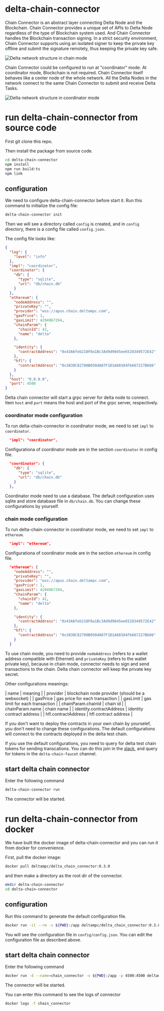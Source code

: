 # delta-chain-connector

Chain Connector is an abstract layer connecting Delta Node and the Blockchain. Chain Connector provides a unique set of APIs to Delta Node regardless of the type of Blockchain system used. And Chain Connector handles the Blockchain transaction signing. In a strict security environment, Chain Connector supports using an isolated signer to keep the private key offline and submit the signature remotely, thus keeping the private key safe.

![Delta network structure in chain mode](./asserts/chain-structure.png)


Chain Connector could be configured to run at "coordinator" mode. At coordinator mode, Blockchain is not required. Chain Connector itself behaves like a center node of the whole network. All the Delta Nodes in the network connect to the same Chain Connector to submit and receive Delta Tasks.


![Delta network structure in coordinator mode](./asserts/coordinator-structure.png)

# run delta-chain-connector from source code

First git clone this repo.

Then install the package from source code.

```bash
cd delta-chain-connector
npm install
npm run build:ts
npm link
```

## configuration

We need to configure delta-chain-connector before start it. Run this command to initialize the config file:

```bash
delta-chain-connector init
```

Then we will see a directory called `config` is created, and in `config` directory, there is a config file called `config.json`.

The config file looks like: 

```json
{
  "log": {
    "level": "info"
  },
  "impl": "coordinator",
  "coordinator": {
    "db": {
      "type": "sqlite",
      "url": "db/chain.db"
    }
  },
  "ethereum": {
    "nodeAddress": "",
    "privateKey": "",
    "provider": "wss://apus.chain.deltampc.com",
    "gasPrice": 1,
    "gasLimit": 4294967294,
    "chainParam": {
      "chainId": 42,
      "name": "delta"
    },

    "identity": {
      "contractAddress": "0x43A6feb218F0a1Bc3Ad9d9045ee6528349572E42"
    },
    "hfl": {
      "contractAddress": "0x3830C82700B050dA87F1D1A60104Fb667227B686"
    }
  },
  "host": "0.0.0.0",
  "port": 4500
}
```

Delta chain connector will start a grpc server for delta node to connect. Item `host` and `port` means the host and port of the grpc server, respectively.

### coordinator mode configuration

To run delta-chain-connector in coordinator mode, we need to set `impl` to `coordinator`.

```json
  "impl": "coordinator",
```

Configurationa of coordinator mode are in the section `coordinator` in config file.

```json
  "coordinator": {
    "db": {
      "type": "sqlite",
      "url": "db/chain.db"
    }
  },

```

Coordinator mode need to use a database. The default configuration uses sqlite and store database file in `db/chain.db`.
You can change these configurations by yourself.

### chain mode configuration

To run delta-chain-connector in coordinator mode, we need to set `impl` to `ethereum`.

```json
  "impl": "ethereum",
```

Configurationa of coordinator mode are in the section `ethereum` in config file.

```json
  "ethereum": {
    "nodeAddress": "",
    "privateKey": "",
    "provider": "wss://apus.chain.deltampc.com",
    "gasPrice": 1,
    "gasLimit": 4294967294,
    "chainParam": {
      "chainId": 42,
      "name": "delta"
    },

    "identity": {
      "contractAddress": "0x43A6feb218F0a1Bc3Ad9d9045ee6528349572E42"
    },
    "hfl": {
      "contractAddress": "0x3830C82700B050dA87F1D1A60104Fb667227B686"
    }
  }
```

To use chain mode, you need to provide `nodeAddress` (refers to a wallet address compatible with Ethernet) and `privateKey` (refers to the wallet private key), 
because in chain mode, connector needs to sign and send transactions to the chain.
Delta chain connector will keep the private key secret.

Other configurations meanings:

| name | meaning |
| provider | blockchain node provider (should be a websocket) |
| gasPrice | gas price for each transaction |
| gasLimit | gas limit for each transaction |
| chainParam.chainId | chain id |
| chainParam.name | chain name |
| identity.contractAddress | identity contract address |
| hfl.contractAddress | hfl contract address |

If you don't want to deploy the contracts in your own chain by yourselef, you don't need to change these configurations.
The default configurations will connect to the contracts deployed in the delta test chain.

If you use the default configurations, you need to query for delta test chain tokens for sending transcations.
You can do this join in the [slack](https://join.slack.com/t/delta-mpc/shared\_invite/zt-uaqm185x-52oCXcxoYvRlFwEoMUC8Tw), and query for tokens in the `delta-chain-faucet` channel.

## start delta chain connector

Enter the following command

```bash
delta-chain-connector run
```

The connector will be started.


# run delta-chain-connector from docker

We have built the docker image of delta-chain-connector and you can run it from docker for convenience.

First, pull the docker image:

```bash
docker pull deltampc/delta_chain_connector:0.3.0
```

and then make a directory as the root dir of the connector.

```bash
mkdir delta-chain-connector
cd delta-chain-connector
```

## configuration

Run this command to generate the default configuration file.

```bash
docker run -it --rm -v ${PWD}:/app deltampc/delta_chain_connector:0.3.0 init
```

You will see the configuration file in `config/config.json`. You can edit the configuration file as described above.

## start delta chain connector

Enter the following command

```bash
docker run -d --name=chain_connector -v ${PWD}:/app -p 4500:4500 deltampc/delta-chain-connector:0.3.0 run
```

The connector will be started.

You can enter this command to see the logs of connector

```bash
docker logs -f chain_connector
```